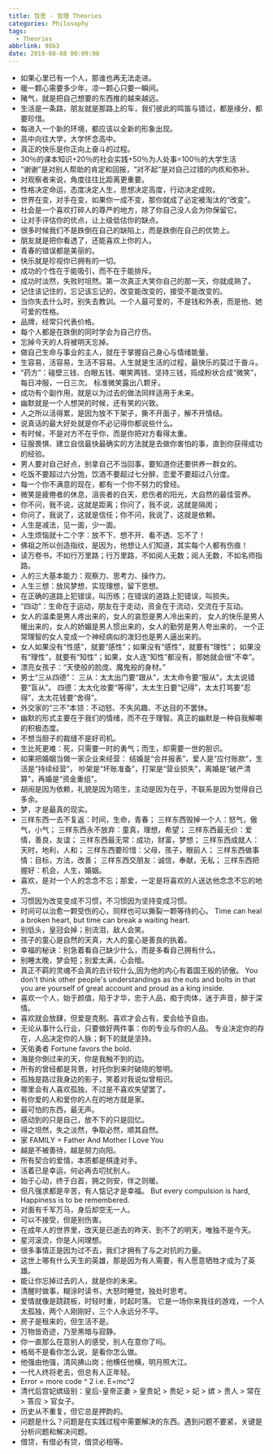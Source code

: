 ```yaml
---
title: 哲思 - 哲理 Theories
categories: Philosophy
tags:
  - Theories
abbrlink: 98b3
date: 2019-08-08 00:09:00
---
```


- 如果心里已有一个人，那谁也再无法走进。
- 暖一颗心需要多少年，凉一颗心只要一瞬间。
- 赌气，就是把自己想要的东西推的越来越远。
- 生活是一条路，朋友就是那路上的车，我们彼此的鸣笛与错过，都是缘分，都要珍惜。
- 每进入一个新的环境，都应该以全新的形象出现。
- 高中向往大学，大学怀念高中。
- 真正的快乐是你正向上奋斗的过程。
- 30％的课本知识+20％的社会实践+50％为人处事=100％的大学生活
- “谢谢”是对别人帮助的肯定和回报，“对不起”是对自己过错的内疚和弥补。
- 对观察者来说，角度往往比距离更重要。
- 性格决定命运，态度决定人生，思想决定高度，行动决定成败。
- 世界在变，对手在变，如果你一成不变，那你就成了必定被淘汰的“改变”。
- 社会是一个喜欢打碎人的尊严的地方，除了你自己没人会为你保留它。
- 让对手评估你的优点，让上级低估你的缺点。
- 很多时候我们不是跌倒在自己的缺陷上，而是跌倒在自己的优势上。
- 朋友就是把你看透了，还能喜欢上你的人。
- 青春的错误都是美丽的。
- 快乐就是珍视你已拥有的一切。
- 成功的个性在于能吸引，而不在于能排斥。
- 成功时淡然，失败时坦然。第一次真正大笑你自己的那一天，你就成熟了。
- 记住该记住的，忘记该忘记的，改变能改变的，接受不能改变的。
- 当你失去什么时，别失去教训。一个人最可爱的，不是钱和外表，而是他、她可爱的性格。
- 品牌，经常只代表价格。
- 每个人都是在跌倒的同时学会为自己疗伤。
- 忘掉今天的人将被明天忘掉。
- 做自己生命与事业的主人，就在于掌握自己身心与情绪能量。
- 生容易，活容易，生活不容易。人生就是生活的过程，最快乐的莫过于奋斗。
- “药方”：碰壁三钱、白眼五钱、嘲笑两钱、坚持三钱，捣成粉状合成“微笑”，每日冲服，一日三次。
  标准微笑露出八颗牙。
- 成功有个副作用，就是以为过去的做法同样适用于未来。
- 幽默就是一个人想哭的时候，还有笑的兴致。
- 人之所以活得累，是因为放不下架子，撕不开面子，解不开情结。
- 说真话的最大好处就是你不必记得你都说些什么。 
- 有时候，不是对方不在乎你，而是你把对方看得太重。
- 征服畏惧、建立自信最快最确实的方法就是去做你害怕的事，直到你获得成功的经验。
- 男人要对自己好点，别拿自己不当回事，要知道你还要供养一群女的。
- 吃饭不要超过六分饱，饮酒不要超过七分醉，恋爱不要超过八分度。
- 每一个你不满意的现在，都有一个你不努力的曾经。
- 微笑是疲倦者的休息，沮丧者的白天，悲伤者的阳光，大自然的最佳营养。
- 你不问，我不说，这就是距离；你问了，我不说，这就是隔阂；
- 你问了，我说了，这就是信任；你不问，我说了，这就是依赖。
- 人生是减法，见一面，少一面。
- 人生烦恼就十二个字：放不下、想不开、看不透、忘不了！
- 佛祖之所以创造指纹，是因为，他想让人们知道，其实每个人都有伤痕！
- 读万卷书，不如行万里路；行万里路，不如阅人无数；阅人无数，不如名师指路。
- 人的三大基本能力：观察力、思考力、操作力。
- 人生三想：放风梦想，实现理想，留下思想。
- 在正确的道路上犯错误，叫历练；在错误的道路上犯错误，叫损失。
- “四动”：生命在于运动，朋友在于走动，资金在于流动，交流在于互动。
- 女人的温柔是男人疼出来的，女人的哀怨是男人冷出来的，
  女人的快乐是男人暖出来的，女人的娇媚是男人惯出来的，女人的勤劳是男人夸出来的，
  一个正常理智的女人变成一个神经病似的泼妇也是男人逼出来的。
- 女人如果没有“性感”，就要“感性”；如果没有“感性”，就要有“理性”；
  如果没有“理性”，就要有“知性”；如果，女人连“知性”都没有，那她就会很“不幸”。
- 漂亮女孩子：“天使般的脸庞、魔鬼般的身材。”
- 男士“三从四德”：
  三从：太太出门要“跟从”，太太命令要“服从”，太太说错要“盲从”。
  四德：太太化妆要“等得”，太太生日要“记得”，太太打骂要“忍得”，太太花钱要“舍得”。
- 外交家的“三不”本领：不动怒、不失风趣、不达目的不罢休。
- 幽默的形式主要在于我们的情绪，而不在于理智。真正的幽默是一种自我解嘲的积极态度。
- 不想当厨子的裁缝不是好司机。
- 生比死更难：死，只需要一时的勇气；而生，却需要一世的胆识。
- 如果把婚姻当做一家企业来经营：
  结婚是“合并报表”，爱人是“应付账款”，生活是“持续经营”，
  吵架是“坏账准备”，打架是“营业损失”，离婚是“破产清算”，再婚是“资金重组”。
- 胡闹是因为依赖，礼貌是因为陌生，主动是因为在乎，不联系是因为觉得自己多余。
- 梦，才是最真的现实。
- 三样东西一去不复返：时间，生命，青春；
  三样东西毁掉一个人：怒气，傲气，小气；
  三样东西永不放弃：童真，理想，希望；
  三样东西最无价：爱情，善良，友谊；
  三样东西最无常：成功，财富，梦想；
  三样东西成就人：天时，地利，人和；
  三样东西要珍惜：父母，孩子，眼前人；
  三样东西做事情：目标，方法，改善；
  三样东西交朋友：诚信，奉献，无私；
  三样东西把握好：机会，人生，婚姻。
- 喜欢，是对一个人的念念不忘；那爱，一定是将喜欢的人送达他念念不忘的地方。
- 习惯因为改变变成不习惯，不习惯因为坚持变成习惯。
- 时间可以治愈一颗受伤的心，同样也可以撕裂一颗等待的心。
  Time can heal a broken heart, but time can break a waiting heart.
- 别低头，皇冠会掉；别流泪，敌人会笑。
- 孩子的童心是自然的天真，大人的童心是善良的执着。
- 幸福的秘诀：别急着看自己缺少什么，而是多看自己拥有什么。
- 别睡太晚，梦会短；别爱太满，心会暗。
- 真正不羁的灵魂不会真的去计较什么,因为他的内心有着国王般的骄傲。
  You don't think other people's understandings as the nuts and bolts in that you are yourself of great account and proud as a king inside.
- 喜欢一个人，始于颜值，陷于才华，忠于人品，痴于肉体，迷于声音，醉于深情。
- 喜欢就会放肆，但爱是克制。喜欢才会占有，爱会给予自由。
- 无论从事什么行业，只要做好两件事：你的专业与你的人品。
  专业决定你的存在，人品决定你的人脉；剩下的就是坚持。
- 天佑勇者 Fortune favors the bold. 
- 海是你倒过来的天，你是我触不到的边。
- 所有的曾经都是背景，衬托你到来时破晓的黎明。
- 孤独是路过我身边的影子，笑着对我说似曾相识。
- 哪里会有人喜欢孤独，不过是不喜欢失望罢了。
- 有你爱的人和爱你的人在的地方就是家。
- 最可怕的东西，最无声。
- 感动到的只是自己，放不下的只是回忆。
- 得之坦然，失之淡然，争取必然，顺其自然。
- 家 FAMILY = Father And Mother I Love You
- 越是不被善待，越是努力向阳。
- 所有契合的爱情，本质都是棋逢对手。
- 活着已是幸运，何必再去叨扰别人。
- 始于心动，终于白首，拥之则安，伴之则暖。
- 但凡强求都是辛苦，有人惦记才是幸福。
  But every compulsion is hard, Happiness is to be remembered.
- 对面有千军万马，身后却空无一人。
- 可以不接受，但是别伤害。
- 在成年人的世界里，改天是已逝去的昨天、到不了的明天，唯独不是今天。
- 星河滚烫，你是人间理想。
- 很多事情正是因为过不去，我们才拥有了与之对抗的力量。
- 这世上哪有什么天生的英雄，那是因为有人需要，有人愿意牺牲才成为了英雄。
- 能让你忘掉过去的人，就是你的未来。
- 清醒时做事，糊涂时读书，大怒时睡觉，独处时思考。
- 爱情就像是跷跷板，时轻时重，时起时落。
  它是一场你来我往的游戏，一个人太孤独，两个人刚刚好，三个人永远分不平。
- 房子是租来的，但生活不是。
- 万物皆奇迹，乃至黑暗与寂静。
- 你一直那么在意别人的感受，别人在意你了吗。
- 格局不是看你怎么说，是看你怎么做。
- 他强由他强，清风拂山岗；他横任他横，明月照大江。
- 一代人终将老去，但总有人正年轻。
- Error = more code ^ 2 i.e. E=mc^2
- 清代后宫妃嫔级别：皇后-皇帝正妻 > 皇贵妃 > 贵妃 > 妃 > 嫔 > 贵人 > 常在 > 答应 > 官女子。
- 历史从不重复，但它总是押韵的。
- 问题是什么？问题是在实践过程中需要解决的东西。遇到问题不要紧，关键是分析问题和解决问题。
- 借贷，有借必有贷，借贷必相等。
